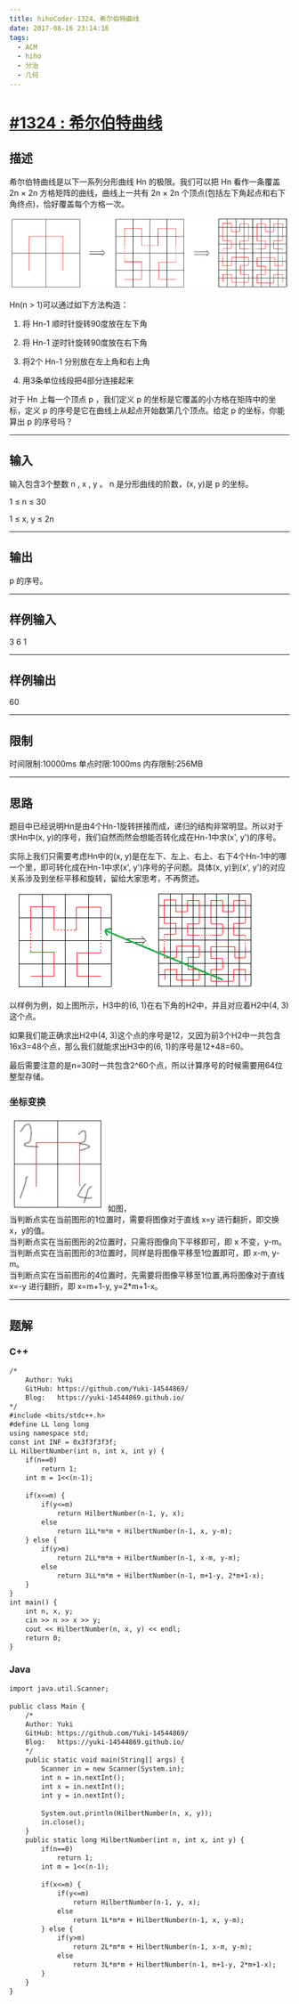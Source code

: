 ```yaml
---
title: hihoCoder-1324、希尔伯特曲线
date: 2017-08-16 23:14:16
tags:
  - ACM
  - hiho
  - 分治
  - 几何
---
```


# [#1324 : 希尔伯特曲线](http://hihocoder.com/problemset/problem/1324)
## 描述
希尔伯特曲线是以下一系列分形曲线 Hn 的极限。我们可以把 Hn 看作一条覆盖 2n × 2n 方格矩阵的曲线，曲线上一共有 2n × 2n 个顶点(包括左下角起点和右下角终点)，恰好覆盖每个方格一次。

![](/Img/2017/08/13/2017-08-13_23-42.png)

Hn(n > 1)可以通过如下方法构造：

1. 将 Hn-1 顺时针旋转90度放在左下角

2. 将 Hn-1 逆时针旋转90度放在右下角

3. 将2个 Hn-1 分别放在左上角和右上角

4. 用3条单位线段把4部分连接起来

对于 Hn 上每一个顶点 p ，我们定义 p 的坐标是它覆盖的小方格在矩阵中的坐标，定义 p 的序号是它在曲线上从起点开始数第几个顶点。给定 p 的坐标，你能算出 p 的序号吗？ 

---
## 输入
输入包含3个整数 n , x , y 。 n 是分形曲线的阶数，(x, y)是 p 的坐标。

1 ≤ n ≤ 30

1 ≤ x, y ≤ 2n

---
## 输出
p 的序号。

---

## 样例输入
3 6 1


---

## 样例输出
60

---

## 限制
时间限制:10000ms
单点时限:1000ms
内存限制:256MB

---
## 思路
题目中已经说明Hn是由4个Hn-1旋转拼接而成，递归的结构非常明显。所以对于求Hn中(x, y)的序号，我们自然而然会想能否转化成在Hn-1中求(x', y')的序号。

实际上我们只需要考虑Hn中的(x, y)是在左下、左上、右上、右下4个Hn-1中的哪一个里，即可转化成在Hn-1中求(x', y')序号的子问题。具体(x, y)到(x', y')的对应关系涉及到坐标平移和旋转，留给大家思考，不再赘述。

![](/Img/2017/08/16/2017-08-16_19-30.png)

以样例为例，如上图所示，H3中的(6, 1)在右下角的H2中，并且对应着H2中(4, 3)这个点。

如果我们能正确求出H2中(4, 3)这个点的序号是12，又因为前3个H2中一共包含16x3=48个点，那么我们就能求出H3中的(6, 1)的序号是12+48=60。

最后需要注意的是n=30时一共包含2^60个点，所以计算序号的时候需要用64位整型存储。


### 坐标变换
![](/Img/2017/08/24/20170824155059.jpg)
如图，  
当判断点实在当前图形的1位置时，需要将图像对于直线 x=y 进行翻折，即交换x，y的值。  
当判断点实在当前图形的2位置时，只需将图像向下平移即可，即 x 不变，y-m。  
当判断点实在当前图形的3位置时，同样是将图像平移至1位置即可，即  x-m, y-m。  
当判断点实在当前图形的4位置时，先需要将图像平移至1位置,再将图像对于直线 x=-y 进行翻折，即 x=m+1-y, y=2*m+1-x。

---
## 题解

### C++
```
/*
    Author: Yuki
    GitHub: https://github.com/Yuki-14544869/
    Blog:   https://yuki-14544869.github.io/
*/
#include <bits/stdc++.h>
#define LL long long
using namespace std;
const int INF = 0x3f3f3f3f;
LL HilbertNumber(int n, int x, int y) {
    if(n==0)
        return 1;
    int m = 1<<(n-1);

    if(x<=m) {
        if(y<=m)
            return HilbertNumber(n-1, y, x);
        else
            return 1LL*m*m + HilbertNumber(n-1, x, y-m);
    } else {
        if(y>m)
            return 2LL*m*m + HilbertNumber(n-1, x-m, y-m);
        else
            return 3LL*m*m + HilbertNumber(n-1, m+1-y, 2*m+1-x);
    }
}
int main() {
    int n, x, y;
    cin >> n >> x >> y;
    cout << HilbertNumber(n, x, y) << endl;
    return 0;
}
```

### Java
```
import java.util.Scanner;

public class Main {
    /*
    Author: Yuki
    GitHub: https://github.com/Yuki-14544869/
    Blog:   https://yuki-14544869.github.io/
    */
    public static void main(String[] args) {
        Scanner in = new Scanner(System.in);
        int n = in.nextInt();
        int x = in.nextInt();
        int y = in.nextInt();

        System.out.println(HilbertNumber(n, x, y));
        in.close();
    }
    public static long HilbertNumber(int n, int x, int y) {
        if(n==0)
            return 1;
        int m = 1<<(n-1);

        if(x<=m) {
            if(y<=m)
                return HilbertNumber(n-1, y, x);
            else
                return 1L*m*m + HilbertNumber(n-1, x, y-m);
        } else {
            if(y>m)
                return 2L*m*m + HilbertNumber(n-1, x-m, y-m);
            else
                return 3L*m*m + HilbertNumber(n-1, m+1-y, 2*m+1-x);
        }
    }
}
```